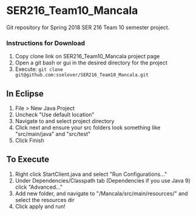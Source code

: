 # SER216_Team10_Mancala
Git repository for Spring 2018 SER 216 Team 10 semester project.

### Instructions for Download

1. Copy clone link on SER216_Team10_Mancala project page
2. Open a git bash or gui in the desired directory for the project
3. Execute: ```git clone git@github.com:sselover/SER216_Team10_Mancala.git```

## In Eclipse
   
1. File > New Java Project
2. Uncheck "Use default location"
3. Navigate to and select project directory
4. Click next and ensure your src folders look something like "src/main/java" and "src/test"
5. Click Finish
   
## To Execute
   
1. Right click StartClient.java and select "Run Configurations..."
2. Under Dependencies/Classpath tab (Dependencies if you use Java 9) click "Advanced..."
3. Add new folder, and navigate to "/Mancala/src/main/resources/" and select the resources dir
4. Click apply and run!
   
